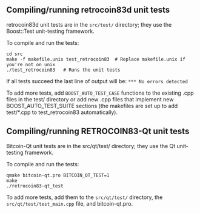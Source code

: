 Compiling/running retrocoin83d unit tests
------------------------------------

retrocoin83d unit tests are in the `src/test/` directory; they
use the Boost::Test unit-testing framework.

To compile and run the tests:

	cd src
	make -f makefile.unix test_retrocoin83  # Replace makefile.unix if you're not on unix
	./test_retrocoin83   # Runs the unit tests

If all tests succeed the last line of output will be:
`*** No errors detected`

To add more tests, add `BOOST_AUTO_TEST_CASE` functions to the existing
.cpp files in the test/ directory or add new .cpp files that
implement new BOOST_AUTO_TEST_SUITE sections (the makefiles are
set up to add test/*.cpp to test_retrocoin83 automatically).


Compiling/running RETROCOIN83-Qt unit tests
---------------------------------------

Bitcoin-Qt unit tests are in the src/qt/test/ directory; they
use the Qt unit-testing framework.

To compile and run the tests:

	qmake bitcoin-qt.pro BITCOIN_QT_TEST=1
	make
	./retrocoin83-qt_test

To add more tests, add them to the `src/qt/test/` directory,
the `src/qt/test/test_main.cpp` file, and bitcoin-qt.pro.
